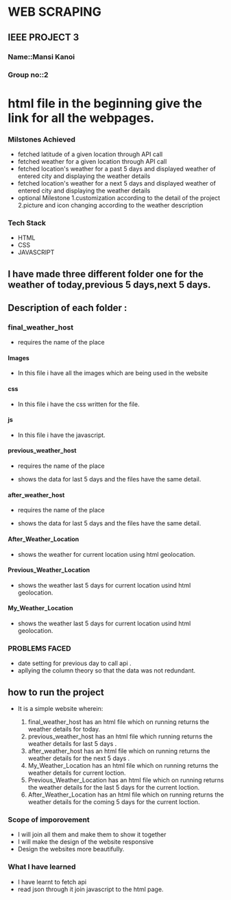 # WEB SCRAPING

## IEEE PROJECT 3

### Name::**Mansi Kanoi**

### Group no::2

# html file in the beginning give the link for all the webpages.

### Milstones Achieved

- fetched latitude of a given location through API call
- fetched weather for a given location through API call
- fetched location's weather for a past 5 days and displayed weather of entered city and displaying the weather details
- fetched location's weather for a next 5 days and displayed weather of entered city and displaying the weather details
- optional Milestone
  1.customization according to the detail of the project
  2.picture and icon changing according to the weather description

### Tech Stack

- HTML
- CSS
- JAVASCRIPT

## I have made three different folder one for the weather of today,previous 5 days,next 5 days.

## Description of each folder :

### final_weather_host

- requires the name of the place

#### Images

- In this file i have all the images which are being used in the website

#### css

- In this file i have the css written for the file.

#### js

- In this file i have the javascript.

#### previous_weather_host

- requires the name of the place

- shows the data for last 5 days and the files have the same detail.

#### after_weather_host

- requires the name of the place

- shows the data for last 5 days and the files have the same detail.

#### After_Weather_Location

- shows the weather for current location using html geolocation.

#### Previous_Weather_Location

- shows the weather last 5 days for current location usind html geolocation.

#### My_Weather_Location

- shows the weather last 5 days for current location usind html geolocation.

### PROBLEMS FACED

- date setting for previous day to call api .
- apllying the column theory so that the data was not redundant.

## how to run the project

- It is a simple website wherein:

  1.  final_weather_host has an html file which on running returns the weather details for today.
  2.  previous_weather_host has an html file which running returns the weather details for last 5 days .
  3.  after_weather_host has an html file which on running returns the weather details for the next 5 days .
  4.  My_Weather_Location has an html file which on running returns the weather details for current loction.
  5.  Previous_Weather_Location has an html file which on running returns the weather details for the last 5 days for the
      current loction.
  6.  After_Weather_Location has an html file which on running returns the weather details for the coming 5 days for the
      current loction.

### Scope of imporovement

- I will join all them and make them to show it together
- I will make the design of the website responsive
- Design the websites more beautifully.

### What I have learned

- I have learnt to fetch api
- read json through it join javascript to the html page.
